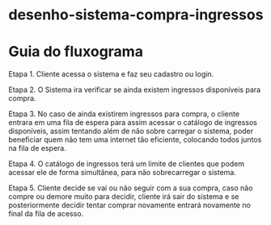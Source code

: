 # desenho-sistema-compra-ingressos
<h1> Guia do fluxograma </h1>

Etapa 1. Cliente acessa o sistema e faz seu cadastro ou login.

Etapa 2. O Sistema ira verificar se ainda existem ingressos disponíveis para compra.

Etapa 3. No caso de ainda existirem ingressos para compra, o cliente entrara em uma fila de espera para assim acessar o catálogo de ingressos disponíveis, assim tentando além de não sobre carregar o sistema, poder beneficiar quem não tem uma internet tão eficiente, colocando todos juntos na fila de espera.

Etapa 4. O catálogo de ingressos terá um limite de clientes que podem acessar ele de forma simultânea, para não sobrecarregar o sistema.

Etapa 5. Cliente decide se vai ou não seguir com a sua compra, caso não compre ou demore muito para decidir, cliente irá sair do sistema e se posteriormente decidir tentar comprar novamente entrará novamente no final da fila de acesso.
